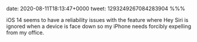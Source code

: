 date: 2020-08-11T18:13:47+0000
tweet: 1293249267084283904
%%%

iOS 14 seems to have a reliability issues with the feature where Hey Siri is ignored when a device is face down so my iPhone needs forcibly expelling from my office.
